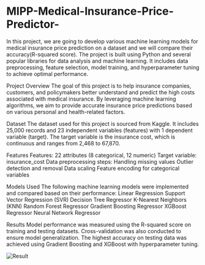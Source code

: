 # MIPP-Medical-Insurance-Price-Predictor-
 In this project, we are going to develop various machine learning models for medical insurance price  prediction on a dataset and we will compare their accuracy(R-squared score). The project is built using Python and several popular libraries for data analysis and machine learning. It includes data preprocessing, feature selection, model training, and hyperparameter tuning to achieve optimal performance.

 
Project Overview
The goal of this project is to help insurance companies, customers, and policymakers better understand and predict the high costs associated with medical insurance. By leveraging machine learning algorithms, we aim to provide accurate insurance price predictions based on various personal and health-related factors.

Dataset
The dataset used for this project is sourced from Kaggle. It includes 25,000 records and 23 independent variables (features) with 1 dependent variable (target). The target variable is the insurance cost, which is continuous and ranges from 2,468 to 67,870.

Features
Features: 22 attributes (8 categorical, 12 numeric)
Target variable: insurance_cost
Data preprocessing steps:
Handling missing values
Outlier detection and removal
Data scaling
Feature encoding for categorical variables


Models Used
The following machine learning models were implemented and compared based on their performance:
Linear Regression
Support Vector Regression (SVR)
Decision Tree Regressor
K-Nearest Neighbors (KNN)
Random Forest Regressor
Gradient Boosting Regressor
XGBoost Regressor
Neural Network Regressor

Results
Model performance was measured using the R-squared score on training and testing datasets. Cross-validation was also conducted to ensure model generalization. The highest accuracy on testing data was achieved using Gradient Boosting and XGBoost with hyperparameter tuning.

![Result](https://github.com/user-attachments/assets/07b9c585-92a4-41de-8a75-cd0483129710)

